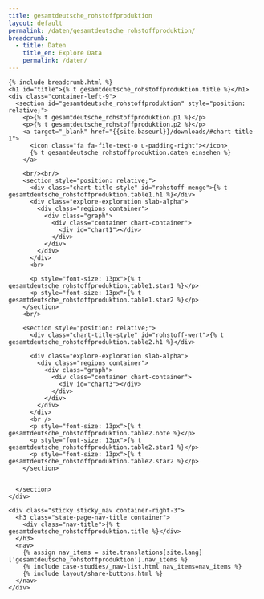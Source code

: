 ```yaml
---
title: gesamtdeutsche_rohstoffproduktion
layout: default
permalink: /daten/gesamtdeutsche_rohstoffproduktion/
breadcrumb:
  - title: Daten
    title_en: Explore Data
    permalink: /daten/
---
```

<link rel="stylesheet" type="text/css" href="{{ site.baseurl_root }}/css/slick-theme.css"/>
<link rel="stylesheet" type="text/css" href="//cdn.jsdelivr.net/jquery.slick/1.6.0/slick.css"/>

<main class="container-page-wrapper layout-state-pages">
  <section class="container" style="position: relative;">

    {% include breadcrumb.html %}
    <h1 id="title">{% t gesamtdeutsche_rohstoffproduktion.title %}</h1>
    <div class="container-left-9">
      <section id="gesamtdeutsche_rohstoffproduktion" style="position: relative;">
        <p>{% t gesamtdeutsche_rohstoffproduktion.p1 %}</p>
        <p>{% t gesamtdeutsche_rohstoffproduktion.p2 %}</p>
        <a target="_blank" href="{{site.baseurl}}/downloads/#chart-title-1">
          <icon class="fa fa-file-text-o u-padding-right"></icon>
          {% t gesamtdeutsche_rohstoffproduktion.daten_einsehen %}
        </a>

        <br/><br/>
        <section style="position: relative;">
          <div class="chart-title-style" id="rohstoff-menge">{% t gesamtdeutsche_rohstoffproduktion.table1.h1 %}</div>
          <div class="explore-exploration slab-alpha">
            <div class="regions container">
              <div class="graph">
                <div class="container chart-container">
                  <div id="chart1"></div>
                </div>
              </div>
            </div>
          </div>
          <br>

          <p style="font-size: 13px">{% t gesamtdeutsche_rohstoffproduktion.table1.star1 %}</p>
          <p style="font-size: 13px">{% t gesamtdeutsche_rohstoffproduktion.table1.star2 %}</p>
        </section>
        <br/>

        <section style="position: relative;">
          <div class="chart-title-style" id="rohstoff-wert">{% t gesamtdeutsche_rohstoffproduktion.table2.h1 %}</div>

          <div class="explore-exploration slab-alpha">
            <div class="regions container">
              <div class="graph">
                <div class="container chart-container">
                  <div id="chart3"></div>
                </div>
              </div>
            </div>
          </div>
          <br />
          <p style="font-size: 13px">{% t gesamtdeutsche_rohstoffproduktion.table2.note %}</p>
          <p style="font-size: 13px">{% t gesamtdeutsche_rohstoffproduktion.table2.star1 %}</p>
          <p style="font-size: 13px">{% t gesamtdeutsche_rohstoffproduktion.table2.star2 %}</p>
        </section>


      </section>
    </div>

    <div class="sticky sticky_nav container-right-3">
      <h3 class="state-page-nav-title container">
        <div class="nav-title">{% t gesamtdeutsche_rohstoffproduktion.title %}</div>
      </h3>
      <nav>
        {% assign nav_items = site.translations[site.lang]['gesamtdeutsche_rohstoffproduktion'].nav_items %}
        {% include case-studies/_nav-list.html nav_items=nav_items %}
        {% include layout/share-buttons.html %}
      </nav>
    </div>
  </section>
</main>

<script type="text/javascript" src="https://cdnjs.cloudflare.com/ajax/libs/jqPlot/1.0.8/jquery.jqplot.min.js"></script>
<link rel="stylesheet" type="text/css" href="https://cdnjs.cloudflare.com/ajax/libs/jqPlot/1.0.8/jquery.jqplot.min.css"/>
<script type="text/javascript" src="https://cdnjs.cloudflare.com/ajax/libs/jqPlot/1.0.8/plugins/jqplot.barRenderer.min.js"></script>
<script type="text/javascript" src="https://cdnjs.cloudflare.com/ajax/libs/jqPlot/1.0.8/plugins/jqplot.pieRenderer.min.js"></script>
<script type="text/javascript" src="https://cdnjs.cloudflare.com/ajax/libs/jqPlot/1.0.8/plugins/jqplot.categoryAxisRenderer.min.js"></script>
<script type="text/javascript" src="https://cdnjs.cloudflare.com/ajax/libs/jqPlot/1.0.8/plugins/jqplot.pointLabels.min.js"></script>

<script type="text/javascript" src="{{ site.baseurl_root }}/js/pages/barGraph.js" charset="utf-8"></script>
<script type="text/javascript" src="{{ site.baseurl_root }}/js/lib/explore.min.js" charset="utf-8"></script>
